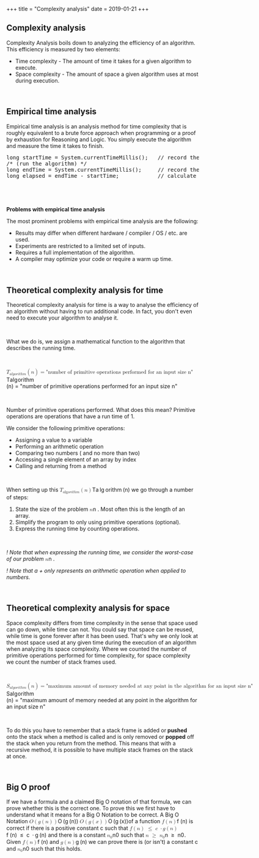 +++
title = "Complexity analysis"
date = 2019-01-21
+++
<h2>Complexity analysis</h2><p>Complexity Analysis boils down to analyzing the efficiency of an algorithm. This efficiency is measured by two elements:</p><ul><li>Time complexity - The amount of time it takes for a given algorithm to execute.</li><li>Space complexity - The amount of space a given algorithm uses at most during execution.</li></ul><p><br></p><h2>Empirical time analysis</h2><p>Empirical time analysis is an analysis method for time complexity that is roughly equivalent to a brute force approach when programming or a proof by exhaustion for Reasoning and Logic. You simply execute the algorithm and measure the time it takes to finish.</p><div style="white-space: normal;" class="markdown-body"><pre data-lang="text/x-java">long startTime = System.currentTimeMillis();   // record the starting time
/* (run the algorithm) */
long endTime = System.currentTimeMillis();     // record the ending time
long elapsed = endTime - startTime;            // calculate the elapsed time
</pre>
</div><h2><br></h2><p><strong>Problems with empirical time analysis</strong></p><p>The most prominent problems with empirical time analysis are the following:</p><ul><li>Results may differ when different hardware / compiler / OS / etc. are used.</li><li>Experiments are restricted to a limited set of inputs.</li><li>Requires a full implementation of the algorithm.</li><li>A compiler may optimize your code or require a warm up time.</li></ul><p><br></p><h2>Theoretical complexity analysis for time</h2><p>Theoretical complexity analysis for time is a way to analyse the efficiency of an algorithm without having to run additional code. In fact, you don't even need to execute your algorithm to analyse it. </p><p><br></p><p>What we do is, we assign a mathematical function to the algorithm that describes the running time.</p><p><br></p><div style="white-space: normal;" class="markdown-body"><p><span class="katex"><span class="katex-mathml"><math><semantics><mrow><msub><mi>T</mi><mrow><mi>a</mi><mi>l</mi><mi>g</mi><mi>o</mi><mi>r</mi><mi>i</mi><mi>t</mi><mi>h</mi><mi>m</mi></mrow></msub><mo>(</mo><mi>n</mi><mo>)</mo><mo>=</mo><mtext>"number&nbsp;of&nbsp;primitive&nbsp;operations&nbsp;performed&nbsp;for&nbsp;an&nbsp;input&nbsp;size&nbsp;n"</mtext></mrow><annotation encoding="application/x-tex">T_{algorithm}(n)=\text{"number of primitive operations performed for an input size n"}</annotation></semantics></math></span><span class="katex-html" aria-hidden="true"><span class="base"><span class="strut" style="height:1.036108em;vertical-align:-0.286108em;"></span><span class="mord"><span class="mord mathdefault" style="margin-right:0.13889em;">T</span><span class="msupsub"><span class="vlist-t vlist-t2"><span class="vlist-r"><span class="vlist" style="height:0.3361079999999999em;"><span style="top:-2.5500000000000003em;margin-left:-0.13889em;margin-right:0.05em;"><span class="pstrut" style="height:2.7em;"></span><span class="sizing reset-size6 size3 mtight"><span class="mord mtight"><span class="mord mathdefault mtight">a</span><span class="mord mathdefault mtight" style="margin-right:0.01968em;">l</span><span class="mord mathdefault mtight" style="margin-right:0.03588em;">g</span><span class="mord mathdefault mtight">o</span><span class="mord mathdefault mtight" style="margin-right:0.02778em;">r</span><span class="mord mathdefault mtight">i</span><span class="mord mathdefault mtight">t</span><span class="mord mathdefault mtight">h</span><span class="mord mathdefault mtight">m</span></span></span></span></span><span class="vlist-s">​</span></span><span class="vlist-r"><span class="vlist" style="height:0.286108em;"><span></span></span></span></span></span></span><span class="mopen">(</span><span class="mord mathdefault">n</span><span class="mclose">)</span><span class="mspace" style="margin-right:0.2777777777777778em;"></span><span class="mrel">=</span><span class="mspace" style="margin-right:0.2777777777777778em;"></span></span><span class="base"><span class="strut" style="height:0.8888799999999999em;vertical-align:-0.19444em;"></span><span class="mord text"><span class="mord">"number&nbsp;of&nbsp;primitive&nbsp;operations&nbsp;performed&nbsp;for&nbsp;an&nbsp;input&nbsp;size&nbsp;n"</span></span></span></span></span></p>
</div><p><br></p><p>Number of primitive operations performed. What does this mean? Primitive operations are operations that have a run time of 1.</p><p>We consider the following primitive operations:</p><ul><li>Assigning a value to a variable</li><li>Performing an arithmetic operation</li><li>Comparing two numbers ( and no more than two)</li><li>Accessing a single element of an array by index</li><li>Calling and returning from a method</li></ul><p><br></p><p>When setting up this  <span class="ql-formula" data-value="T_{a\lg orithm}\left(n\right)">﻿<span contenteditable="false"><span class="katex"><span class="katex-mathml"><math><semantics><mrow><msub><mi>T</mi><mrow><mi>a</mi><mi>lg</mi><mo>⁡</mo><mi>o</mi><mi>r</mi><mi>i</mi><mi>t</mi><mi>h</mi><mi>m</mi></mrow></msub><mrow><mo fence="true">(</mo><mi>n</mi><mo fence="true">)</mo></mrow></mrow><annotation encoding="application/x-tex">T_{a\lg orithm}\left(n\right)</annotation></semantics></math></span><span class="katex-html" aria-hidden="true"><span class="base"><span class="strut" style="height: 1.036108em; vertical-align: -0.286108em;"></span><span class="mord"><span style="margin-right: 0.13889em;" class="mord mathdefault">T</span><span class="msupsub"><span class="vlist-t vlist-t2"><span class="vlist-r"><span class="vlist" style="height: 0.3361079999999999em;"><span class="" style="top: -2.5500000000000003em; margin-left: -0.13889em; margin-right: 0.05em;"><span class="pstrut" style="height: 2.7em;"></span><span class="sizing reset-size6 size3 mtight"><span class="mord mtight"><span class="mord mathdefault mtight">a</span><span class="mspace mtight" style="margin-right: 0.19516666666666668em;"></span><span class="mop mtight">l<span style="margin-right: 0.01389em;">g</span></span><span class="mspace mtight" style="margin-right: 0.19516666666666668em;"></span><span class="mord mathdefault mtight">o</span><span style="margin-right: 0.02778em;" class="mord mathdefault mtight">r</span><span class="mord mathdefault mtight">i</span><span class="mord mathdefault mtight">t</span><span class="mord mathdefault mtight">h</span><span class="mord mathdefault mtight">m</span></span></span></span></span><span class="vlist-s">​</span></span><span class="vlist-r"><span class="vlist" style="height: 0.286108em;"><span class=""></span></span></span></span></span></span><span class="mspace" style="margin-right: 0.16666666666666666em;"></span><span class="minner"><span class="mopen delimcenter" style="top: 0em;">(</span><span class="mord mathdefault">n</span><span class="mclose delimcenter" style="top: 0em;">)</span></span></span></span></span></span>﻿</span> we go through a number of steps:</p><ol><li>State the size of the problem <span class="ql-formula" data-value="n">﻿<span contenteditable="false"><span class="katex"><span class="katex-mathml"><math><semantics><mrow><mi>n</mi></mrow><annotation encoding="application/x-tex">n</annotation></semantics></math></span><span class="katex-html" aria-hidden="true"><span class="base"><span class="strut" style="height: 0.43056em; vertical-align: 0em;"></span><span class="mord mathdefault">n</span></span></span></span></span>﻿</span> . Most often this is the length of an array.</li><li>Simplify the program to only using primitive operations (optional).</li><li>Express the running time by counting operations.</li></ol><p><br></p><p><em>! Note that when expressing the running time, we consider the worst-case of our problem </em><span class="ql-formula" data-value="n">﻿<span contenteditable="false"><span class="katex"><span class="katex-mathml"><math><semantics><mrow><mi>n</mi></mrow><annotation encoding="application/x-tex">n</annotation></semantics></math></span><span class="katex-html" aria-hidden="true"><span class="base"><span class="strut" style="height: 0.43056em; vertical-align: 0em;"></span><span class="mord mathdefault">n</span></span></span></span></span>﻿</span> .</p><p><em>! Note that a + only represents an arithmetic operation when applied to numbers.</em></p><p><br></p><h2>Theoretical complexity analysis for space</h2><p>Space complexity differs from time complexity in the sense that space used can go down, while time can not. You could say that space can be reused, while time is gone forever after it has been used. That's why we only look at the most space used at any given time during the execution of an algorithm when analyzing its space complexity. Where we counted the number of primitive operations performed for time complexity, for space complexity we count the number of stack frames used.</p><p><br></p><div style="white-space: normal;" class="markdown-body"><p><span class="katex"><span class="katex-mathml"><math><semantics><mrow><msub><mi>S</mi><mrow><mi>a</mi><mi>l</mi><mi>g</mi><mi>o</mi><mi>r</mi><mi>i</mi><mi>t</mi><mi>h</mi><mi>m</mi></mrow></msub><mo>(</mo><mi>n</mi><mo>)</mo><mo>=</mo><mtext>"maximum&nbsp;amount&nbsp;of&nbsp;memory&nbsp;needed&nbsp;at&nbsp;any&nbsp;point&nbsp;in&nbsp;the&nbsp;algorithm&nbsp;for&nbsp;an&nbsp;input&nbsp;size&nbsp;n"</mtext></mrow><annotation encoding="application/x-tex">S_{algorithm}(n)=\text{"maximum amount of memory needed at any point in the algorithm for an input size n"}</annotation></semantics></math></span><span class="katex-html" aria-hidden="true"><span class="base"><span class="strut" style="height:1.036108em;vertical-align:-0.286108em;"></span><span class="mord"><span class="mord mathdefault" style="margin-right:0.05764em;">S</span><span class="msupsub"><span class="vlist-t vlist-t2"><span class="vlist-r"><span class="vlist" style="height:0.3361079999999999em;"><span style="top:-2.5500000000000003em;margin-left:-0.05764em;margin-right:0.05em;"><span class="pstrut" style="height:2.7em;"></span><span class="sizing reset-size6 size3 mtight"><span class="mord mtight"><span class="mord mathdefault mtight">a</span><span class="mord mathdefault mtight" style="margin-right:0.01968em;">l</span><span class="mord mathdefault mtight" style="margin-right:0.03588em;">g</span><span class="mord mathdefault mtight">o</span><span class="mord mathdefault mtight" style="margin-right:0.02778em;">r</span><span class="mord mathdefault mtight">i</span><span class="mord mathdefault mtight">t</span><span class="mord mathdefault mtight">h</span><span class="mord mathdefault mtight">m</span></span></span></span></span><span class="vlist-s">​</span></span><span class="vlist-r"><span class="vlist" style="height:0.286108em;"><span></span></span></span></span></span></span><span class="mopen">(</span><span class="mord mathdefault">n</span><span class="mclose">)</span><span class="mspace" style="margin-right:0.2777777777777778em;"></span><span class="mrel">=</span><span class="mspace" style="margin-right:0.2777777777777778em;"></span></span><span class="base"><span class="strut" style="height:0.8888799999999999em;vertical-align:-0.19444em;"></span><span class="mord text"><span class="mord">"maximum&nbsp;amount&nbsp;of&nbsp;memory&nbsp;needed&nbsp;at&nbsp;any&nbsp;point&nbsp;in&nbsp;the&nbsp;algorithm&nbsp;for&nbsp;an&nbsp;input&nbsp;size&nbsp;n"</span></span></span></span></span></p>
</div><p><br></p><p>To do this you have to remember that a stack frame is added or<strong> pushed</strong> onto the stack when a method is called and is only removed or <strong>popped</strong> off the stack when you return from the method. This means that with a recursive method, it is possible to have multiple stack frames on the stack at once.</p><p><br></p><h2>Big O proof</h2><p>If we have a formula and a claimed Big O notation of that formula, we can prove whether this is the correct one. To prove this we first have to understand what it means for a Big O Notation to be correct. A Big O Notation <span class="ql-formula" data-value="O\left(g\left(n\right)\right)">﻿<span contenteditable="false"><span class="katex"><span class="katex-mathml"><math><semantics><mrow><mi>O</mi><mrow><mo fence="true">(</mo><mi>g</mi><mrow><mo fence="true">(</mo><mi>n</mi><mo fence="true">)</mo></mrow><mo fence="true">)</mo></mrow></mrow><annotation encoding="application/x-tex">O\left(g\left(n\right)\right)</annotation></semantics></math></span><span class="katex-html" aria-hidden="true"><span class="base"><span class="strut" style="height: 1em; vertical-align: -0.25em;"></span><span style="margin-right: 0.02778em;" class="mord mathdefault">O</span><span class="mspace" style="margin-right: 0.16666666666666666em;"></span><span class="minner"><span class="mopen delimcenter" style="top: 0em;">(</span><span style="margin-right: 0.03588em;" class="mord mathdefault">g</span><span class="mspace" style="margin-right: 0.16666666666666666em;"></span><span class="minner"><span class="mopen delimcenter" style="top: 0em;">(</span><span class="mord mathdefault">n</span><span class="mclose delimcenter" style="top: 0em;">)</span></span><span class="mclose delimcenter" style="top: 0em;">)</span></span></span></span></span></span>﻿</span> <span class="ql-formula" data-value="O\left(g\left(x\right)\right)">﻿<span contenteditable="false"><span class="katex"><span class="katex-mathml"><math><semantics><mrow><mi>O</mi><mrow><mo fence="true">(</mo><mi>g</mi><mrow><mo fence="true">(</mo><mi>x</mi><mo fence="true">)</mo></mrow><mo fence="true">)</mo></mrow></mrow><annotation encoding="application/x-tex">O\left(g\left(x\right)\right)</annotation></semantics></math></span><span class="katex-html" aria-hidden="true"><span class="base"><span class="strut" style="height: 1em; vertical-align: -0.25em;"></span><span style="margin-right: 0.02778em;" class="mord mathdefault">O</span><span class="mspace" style="margin-right: 0.16666666666666666em;"></span><span class="minner"><span class="mopen delimcenter" style="top: 0em;">(</span><span style="margin-right: 0.03588em;" class="mord mathdefault">g</span><span class="mspace" style="margin-right: 0.16666666666666666em;"></span><span class="minner"><span class="mopen delimcenter" style="top: 0em;">(</span><span class="mord mathdefault">x</span><span class="mclose delimcenter" style="top: 0em;">)</span></span><span class="mclose delimcenter" style="top: 0em;">)</span></span></span></span></span></span>﻿</span>of a function <span class="ql-formula" data-value="f\left(n\right)">﻿<span contenteditable="false"><span class="katex"><span class="katex-mathml"><math><semantics><mrow><mi>f</mi><mrow><mo fence="true">(</mo><mi>n</mi><mo fence="true">)</mo></mrow></mrow><annotation encoding="application/x-tex">f\left(n\right)</annotation></semantics></math></span><span class="katex-html" aria-hidden="true"><span class="base"><span class="strut" style="height: 1em; vertical-align: -0.25em;"></span><span style="margin-right: 0.10764em;" class="mord mathdefault">f</span><span class="mspace" style="margin-right: 0.16666666666666666em;"></span><span class="minner"><span class="mopen delimcenter" style="top: 0em;">(</span><span class="mord mathdefault">n</span><span class="mclose delimcenter" style="top: 0em;">)</span></span></span></span></span></span>﻿</span> is correct if there is a positive constant c such that <span class="ql-formula" data-value="f\left(n\right)\ \le\ c\ \cdot g\left(n\right)">﻿<span contenteditable="false"><span class="katex"><span class="katex-mathml"><math><semantics><mrow><mi>f</mi><mrow><mo fence="true">(</mo><mi>n</mi><mo fence="true">)</mo></mrow><mtext>&nbsp;</mtext><mo>≤</mo><mtext>&nbsp;</mtext><mi>c</mi><mtext>&nbsp;</mtext><mo>⋅</mo><mi>g</mi><mrow><mo fence="true">(</mo><mi>n</mi><mo fence="true">)</mo></mrow></mrow><annotation encoding="application/x-tex">f\left(n\right)\ \le\ c\ \cdot g\left(n\right)</annotation></semantics></math></span><span class="katex-html" aria-hidden="true"><span class="base"><span class="strut" style="height: 1em; vertical-align: -0.25em;"></span><span style="margin-right: 0.10764em;" class="mord mathdefault">f</span><span class="mspace" style="margin-right: 0.16666666666666666em;"></span><span class="minner"><span class="mopen delimcenter" style="top: 0em;">(</span><span class="mord mathdefault">n</span><span class="mclose delimcenter" style="top: 0em;">)</span></span><span class="mspace" style="margin-right: 0.2777777777777778em;"></span><span class="mspace">&nbsp;</span><span class="mrel">≤</span><span class="mspace" style="margin-right: 0.2777777777777778em;"></span><span class="mspace">&nbsp;</span></span><span class="base"><span class="strut" style="height: 0.44445em; vertical-align: 0em;"></span><span class="mord mathdefault">c</span><span class="mspace" style="margin-right: 0.2222222222222222em;"></span><span class="mspace">&nbsp;</span><span class="mbin">⋅</span><span class="mspace" style="margin-right: 0.2222222222222222em;"></span></span><span class="base"><span class="strut" style="height: 1em; vertical-align: -0.25em;"></span><span style="margin-right: 0.03588em;" class="mord mathdefault">g</span><span class="mspace" style="margin-right: 0.16666666666666666em;"></span><span class="minner"><span class="mopen delimcenter" style="top: 0em;">(</span><span class="mord mathdefault">n</span><span class="mclose delimcenter" style="top: 0em;">)</span></span></span></span></span></span>﻿</span> and there is a constant <span class="ql-formula" data-value="n_0">﻿<span contenteditable="false"><span class="katex"><span class="katex-mathml"><math><semantics><mrow><msub><mi>n</mi><mn>0</mn></msub></mrow><annotation encoding="application/x-tex">n_0</annotation></semantics></math></span><span class="katex-html" aria-hidden="true"><span class="base"><span class="strut" style="height: 0.58056em; vertical-align: -0.15em;"></span><span class="mord"><span class="mord mathdefault">n</span><span class="msupsub"><span class="vlist-t vlist-t2"><span class="vlist-r"><span class="vlist" style="height: 0.30110799999999993em;"><span class="" style="top: -2.5500000000000003em; margin-left: 0em; margin-right: 0.05em;"><span class="pstrut" style="height: 2.7em;"></span><span class="sizing reset-size6 size3 mtight"><span class="mord mtight">0</span></span></span></span><span class="vlist-s">​</span></span><span class="vlist-r"><span class="vlist" style="height: 0.15em;"><span class=""></span></span></span></span></span></span></span></span></span></span>﻿</span> such that <span class="ql-formula" data-value="n\ \ge\ n_0">﻿<span contenteditable="false"><span class="katex"><span class="katex-mathml"><math><semantics><mrow><mi>n</mi><mtext>&nbsp;</mtext><mo>≥</mo><mtext>&nbsp;</mtext><msub><mi>n</mi><mn>0</mn></msub></mrow><annotation encoding="application/x-tex">n\ \ge\ n_0</annotation></semantics></math></span><span class="katex-html" aria-hidden="true"><span class="base"><span class="strut" style="height: 0.7719400000000001em; vertical-align: -0.13597em;"></span><span class="mord mathdefault">n</span><span class="mspace" style="margin-right: 0.2777777777777778em;"></span><span class="mspace">&nbsp;</span><span class="mrel">≥</span><span class="mspace" style="margin-right: 0.2777777777777778em;"></span><span class="mspace">&nbsp;</span></span><span class="base"><span class="strut" style="height: 0.58056em; vertical-align: -0.15em;"></span><span class="mord"><span class="mord mathdefault">n</span><span class="msupsub"><span class="vlist-t vlist-t2"><span class="vlist-r"><span class="vlist" style="height: 0.30110799999999993em;"><span class="" style="top: -2.5500000000000003em; margin-left: 0em; margin-right: 0.05em;"><span class="pstrut" style="height: 2.7em;"></span><span class="sizing reset-size6 size3 mtight"><span class="mord mtight">0</span></span></span></span><span class="vlist-s">​</span></span><span class="vlist-r"><span class="vlist" style="height: 0.15em;"><span class=""></span></span></span></span></span></span></span></span></span></span>﻿</span>. Given <span class="ql-formula" data-value="f\left(n\right)">﻿<span contenteditable="false"><span class="katex"><span class="katex-mathml"><math><semantics><mrow><mi>f</mi><mrow><mo fence="true">(</mo><mi>n</mi><mo fence="true">)</mo></mrow></mrow><annotation encoding="application/x-tex">f\left(n\right)</annotation></semantics></math></span><span class="katex-html" aria-hidden="true"><span class="base"><span class="strut" style="height: 1em; vertical-align: -0.25em;"></span><span style="margin-right: 0.10764em;" class="mord mathdefault">f</span><span class="mspace" style="margin-right: 0.16666666666666666em;"></span><span class="minner"><span class="mopen delimcenter" style="top: 0em;">(</span><span class="mord mathdefault">n</span><span class="mclose delimcenter" style="top: 0em;">)</span></span></span></span></span></span>﻿</span> and <span class="ql-formula" data-value="g\left(n\right)">﻿<span contenteditable="false"><span class="katex"><span class="katex-mathml"><math><semantics><mrow><mi>g</mi><mrow><mo fence="true">(</mo><mi>n</mi><mo fence="true">)</mo></mrow></mrow><annotation encoding="application/x-tex">g\left(n\right)</annotation></semantics></math></span><span class="katex-html" aria-hidden="true"><span class="base"><span class="strut" style="height: 1em; vertical-align: -0.25em;"></span><span style="margin-right: 0.03588em;" class="mord mathdefault">g</span><span class="mspace" style="margin-right: 0.16666666666666666em;"></span><span class="minner"><span class="mopen delimcenter" style="top: 0em;">(</span><span class="mord mathdefault">n</span><span class="mclose delimcenter" style="top: 0em;">)</span></span></span></span></span></span>﻿</span> we can prove there is (or isn't) a constant c and <span class="ql-formula" data-value="n_0">﻿<span contenteditable="false"><span class="katex"><span class="katex-mathml"><math><semantics><mrow><msub><mi>n</mi><mn>0</mn></msub></mrow><annotation encoding="application/x-tex">n_0</annotation></semantics></math></span><span class="katex-html" aria-hidden="true"><span class="base"><span class="strut" style="height: 0.58056em; vertical-align: -0.15em;"></span><span class="mord"><span class="mord mathdefault">n</span><span class="msupsub"><span class="vlist-t vlist-t2"><span class="vlist-r"><span class="vlist" style="height: 0.30110799999999993em;"><span class="" style="top: -2.5500000000000003em; margin-left: 0em; margin-right: 0.05em;"><span class="pstrut" style="height: 2.7em;"></span><span class="sizing reset-size6 size3 mtight"><span class="mord mtight">0</span></span></span></span><span class="vlist-s">​</span></span><span class="vlist-r"><span class="vlist" style="height: 0.15em;"><span class=""></span></span></span></span></span></span></span></span></span></span>﻿</span>  such that this holds.</p>